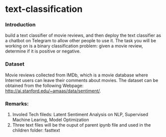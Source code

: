 # text-classification
### Introduction
build a text classifier of movie reviews, and then deploy the text classifier as a chatbot on Telegram to allow other people to use it. The task you will be working on is a binary classification problem: given a movie review, determine if it is positive or negative.
### Dataset
Movie reviews collected from IMDb, which is a movie database where Internet users can leave their comments about movies. The dataset can be obtained from the following Webpage: http://ai.stanford.edu/~amaas/data/sentiment/.

### Remarks:
1. Involed Tech fileds: Latent Sentiment Analysis on NLP, Supervised Machine Learing, Model Optimization
2. Three text files will be the ouput of parent ipynb file and used in the children folder: fasttext

